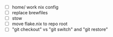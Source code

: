 - [ ] home/ work nix config
- [ ] replace brewfiles
- [ ] stow
- [ ] move flake.nix to repo root
- [ ] "git checkout" vs "git switch" and "git restore"
